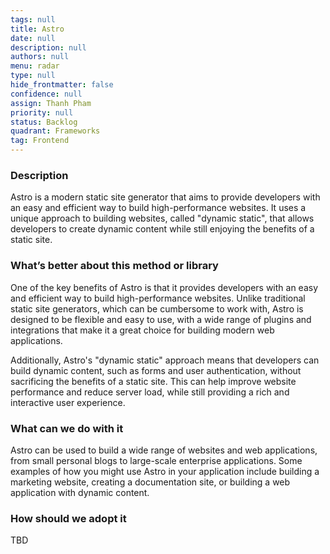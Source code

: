 ```yaml
---
tags: null
title: Astro
date: null
description: null
authors: null
menu: radar
type: null
hide_frontmatter: false
confidence: null
assign: Thanh Pham
priority: null
status: Backlog
quadrant: Frameworks
tag: Frontend
---
```


<!-- table_of_contents 30003d06-478c-4261-81ef-b4454bfcca97 -->

### Description
Astro is a modern static site generator that aims to provide developers with an easy and efficient way to build high-performance websites. It uses a unique approach to building websites, called "dynamic static", that allows developers to create dynamic content while still enjoying the benefits of a static site.

### What’s better about this method or library
One of the key benefits of Astro is that it provides developers with an easy and efficient way to build high-performance websites. Unlike traditional static site generators, which can be cumbersome to work with, Astro is designed to be flexible and easy to use, with a wide range of plugins and integrations that make it a great choice for building modern web applications.

Additionally, Astro's "dynamic static" approach means that developers can build dynamic content, such as forms and user authentication, without sacrificing the benefits of a static site. This can help improve website performance and reduce server load, while still providing a rich and interactive user experience.

### What can we do with it
Astro can be used to build a wide range of websites and web applications, from small personal blogs to large-scale enterprise applications. Some examples of how you might use Astro in your application include building a marketing website, creating a documentation site, or building a web application with dynamic content.

### How should we adopt it
TBD

<!-- child_database 88539ce4-2d9d-4fe2-8619-656be51c607e -->
